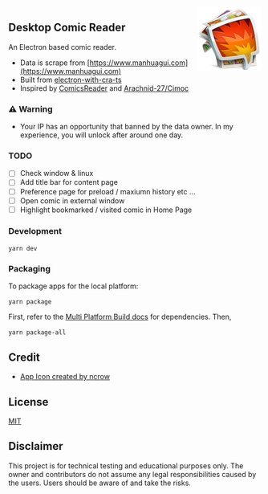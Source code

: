 <img src="./internals/128x128.png" align="right">

## Desktop Comic Reader

An Electron based comic reader.

- Data is scrape from [https://www.manhuagui.com](https://www.manhuagui.com)
- Built from [electron-with-cra-ts](https://github.com/Pong420/electron-with-cra-ts)
- Inspired by [ComicsReader](https://github.com/ComicsReader/app) and [Arachnid-27/Cimoc](https://github.com/Arachnid-27/Cimoc)

### :warning: Warning

- Your IP has an opportunity that banned by the data owner. In my experience, you will unlock after around one day.

### TODO

- [ ] Check window & linux
- [ ] Add title bar for content page
- [ ] Preference page for preload / maxiumn history etc ...
- [ ] Open comic in external window
- [ ] Highlight bookmarked / visited comic in Home Page

### Development

```
yarn dev
```

### Packaging

To package apps for the local platform:

```
yarn package
```

First, refer to the [Multi Platform Build docs](https://www.electron.build/multi-platform-build) for dependencies. Then,

```
yarn package-all
```

## Credit

- [App Icon created by ncrow](https://www.deviantart.com/ncrow/art/ComicBunch-Icon-189969026)

## License

[MIT](./LICENSE)

## Disclaimer

This project is for technical testing and educational purposes only. The owner and contributors do not assume any legal responsibilities caused by the users. Users should be aware of and take the risks.
